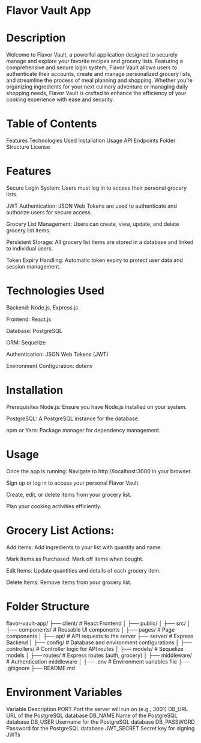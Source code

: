 # Flavor Vault App

# Description
Welcome to Flavor Vault, a powerful application designed to securely manage and explore your favorite recipes and grocery lists. Featuring a comprehensive and secure login system, Flavor Vault allows users to authenticate their accounts, create and manage personalized grocery lists, and streamline the process of meal planning and shopping. Whether you’re organizing ingredients for your next culinary adventure or managing daily shopping needs, Flavor Vault is crafted to enhance the efficiency of your cooking experience with ease and security.

# Table of Contents
Features
Technologies Used
Installation
Usage
API Endpoints
Folder Structure
License

# Features
Secure Login System: Users must log in to access their personal grocery lists.

JWT Authentication: JSON Web Tokens are used to authenticate and authorize users for secure access.

Grocery List Management: Users can create, view, update, and delete grocery list items.

Persistent Storage: All grocery list items are stored in a database and linked to individual users.

Token Expiry Handling: Automatic token expiry to protect user data and session management.

# Technologies Used
Backend: Node.js, Express.js

Frontend: React.js

Database: PostgreSQL

ORM: Sequelize

Authentication: JSON Web Tokens (JWT)

Environment Configuration: dotenv

# Installation

Prerequisites
Node.js: Ensure you have Node.js installed on your system.

PostgreSQL: A PostgreSQL instance for the database.

npm or Yarn: Package manager for dependency management.

# Usage

Once the app is running:
Navigate to http://localhost:3000 in your browser.

Sign up or log in to access your personal Flavor Vault.

Create, edit, or delete items from your grocery list.

Plan your cooking activities efficiently.

# Grocery List Actions:
Add Items: Add ingredients to your list with quantity and name.

Mark Items as Purchased: Mark off items when bought.

Edit Items: Update quantities and details of each grocery item.

Delete Items: Remove items from your grocery list.

# Folder Structure

flavor-vault-app/
├── client/                  # React Frontend
│   ├── public/
│   ├── src/
│       ├── components/      # Reusable UI components
│       ├── pages/           # Page components
│       ├── api/             # API requests to the server
├── server/                  # Express Backend
│   ├── config/              # Database and environment configurations
│   ├── controllers/         # Controller logic for API routes
│   ├── models/              # Sequelize models
│   ├── routes/              # Express routes (auth, grocery)
│   ├── middleware/          # Authentication middleware
│   ├── .env                 # Environment variables file
├── .gitignore
├── README.md

# Environment Variables

Variable	         Description
PORT	             Port the server will run on (e.g., 3001)
DB_URL	             URL of the PostgreSQL database
DB_NAME	             Name of the PostgreSQL database
DB_USER	             Username for the PostgreSQL database
DB_PASSWORD	         Password for the PostgreSQL database
JWT_SECRET	         Secret key for signing JWTs



